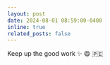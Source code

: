 ```yaml
---
layout: post
date: 2024-08-01 08:59:00-0400
inline: true
related_posts: false
---
```


Keep up the good work :sparkles: :smile: 🇵🇪
